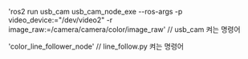 'ros2 run usb_cam usb_cam_node_exe --ros-args -p video_device:="/dev/video2" -r image_raw:=/camera/camera/color/image_raw'
// usb_cam 켜는 명령어

'color_line_follower_node'
// line_follow.py 켜는 명령어

